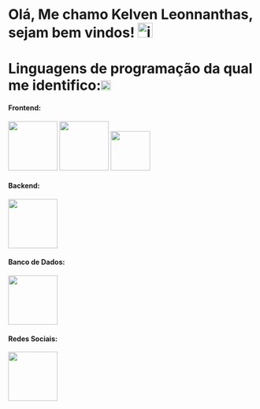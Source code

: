 # Olá, Me chamo Kelven Leonnanthas, sejam bem vindos! <img width="30" height="30" alt="image" src="https://github.com/user-attachments/assets/26869862-866d-4ac0-aebe-ed257ec49b73" />

# Linguagens de programação da qual me identifico:<img width="20" height="20" alt="image" src="https://github.com/user-attachments/assets/26869862-866d-4ac0-aebe-ed257ec49b73" />
#### Frontend:
<p align="left">
           
<img src="https://cdn.jsdelivr.net/gh/devicons/devicon@latest/icons/html5/html5-original-wordmark.svg" width="100" height="100" /> 
           
<img src="https://cdn.jsdelivr.net/gh/devicons/devicon@latest/icons/css3/css3-original-wordmark.svg" width="100" height="100" />
           
<img src="https://cdn.jsdelivr.net/gh/devicons/devicon@latest/icons/javascript/javascript-original.svg" widght="80" height="80" />

</p>

#### Backend:

 <img src="https://cdn.jsdelivr.net/gh/devicons/devicon@latest/icons/java/java-original-wordmark.svg" width="100" height="100" />

#### Banco de Dados:

<img src="https://cdn.jsdelivr.net/gh/devicons/devicon@latest/icons/postgresql/postgresql-plain-wordmark.svg" width="100" height="100"/>

#### Redes Sociais:

<a href="https://www.linkedin.com/in/kelven-leonnanthas-4075ab319/)">
  <img src="https://cdn.jsdelivr.net/gh/devicons/devicon@latest/icons/linkedin/linkedin-original.svg" width="100" height="100" />
</a>

